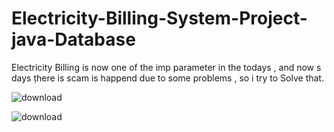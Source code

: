 # Electricity-Billing-System-Project-java-Database
Electricity Billing is now one of the imp parameter in the todays , and now s days ṭhere is scam is happend due to some problems , so i try to Solve that.


![download](https://github.com/user-attachments/assets/68143622-1f22-48b6-9f69-dc06a98a2537)





![download](https://github.com/user-attachments/assets/bdcc1632-976d-42a3-a564-4b2434e9ca5d)
